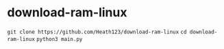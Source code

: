 # download-ram-linux

`git clone https://github.com/Heath123/download-ram-linux`
`cd download-ram-linux`
`python3 main.py`
